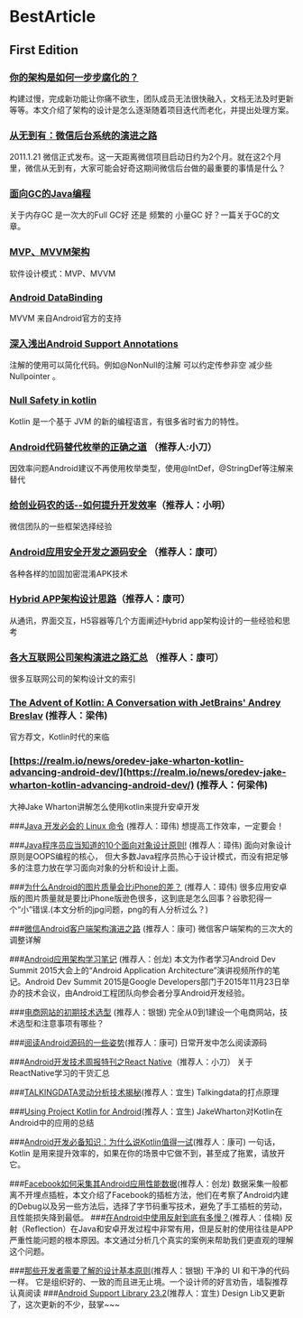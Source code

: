 # BestArticle

## First Edition

### [你的架构是如何一步步腐化的？](http://www.21cto.com/article/75)

构建过慢，完成新功能让你痛不欲生，团队成员无法很快融入，文档无法及时更新等等。本文介绍了架构的设计是怎么逐渐随着项目迭代而老化，并提出处理方案。

### [从无到有：微信后台系统的演进之路](http://www.infoq.com/cn/articles/the-road-of-the-growth-weixin-background)

2011.1.21 微信正式发布。这一天距离微信项目启动日约为2个月。就在这2个月里，微信从无到有，大家可能会好奇这期间微信后台做的最重要的事情是什么？

### [面向GC的Java编程](http://coolshell.cn/articles/11541.html)

关于内存GC  是一次大的Full GC好 还是 频繁的 小量GC 好？一篇关于GC的文章。

### [MVP、MVVM架构](https://github.com/konmik/konmik.github.io/wiki/Introduction-to-Model-View-Presenter-on-Android)

软件设计模式：MVP、MVVM

### [Android DataBinding](https://github.com/LyndonChin/MasteringAndroidDataBinding)

MVVM 来自Android官方的支持


### [深入浅出Android Support Annotations](http://www.jcodecraeer.com/a/anzhuokaifa/androidkaifa/2015/0720/3208.html)

注解的使用可以简化代码。例如@NonNull的注解  可以约定传参非空  减少些Nullpointer 。



### [Null Safety in kotlin](https://kotlinlang.org/docs/reference/null-safety.html)

Kotlin 是一个基于 JVM 的新的编程语言，有很多省时省力的特性。



### [Android代码替代枚举的正确之道](http://www.jianshu.com/p/f8ac84a3e3c1) （推荐人:小刀）

因效率问题Android建议不再使用枚举类型，使用@IntDef，@StringDef等注解来替代


### [给创业码农的话--如何提升开发效率](https://mp.weixin.qq.com/s?__biz=MzAwNDY1ODY2OQ==&mid=400785752&idx=1&sn=e1c166e7fad0892811c9ca9bca6d1540&scene=1&srcid=0123GUJQPmVpHwko66R2kWZj&key=710a5d99946419d943c5e124b4a4ba7bc9ccafbca26d0a06e6502bd27b7c6b3e893225c4e4a14beeecb5bcb2e6ba32a2&ascene=0&uin=MjI1NTE5NDA2Mw%3D%3D&devicetype=iMac+MacBookPro11%2C2+OSX+OSX+10.10.5+build\(14F1021\)&version=11020201&pass_ticket=G14Tx40jnGQZ%2FZ7EjNbpKrGwe9MfgIxyDWR938lfSnrXoLI9N%2FZBpjQHP6EYBnuB)（推荐人：小明）

微信团队的一些框架选择经验



### [Android应用安全开发之源码安全](http://drops.wooyun.org/mobile/12172?hmsr=toutiao.io&utm_medium=toutiao.io&utm_source=toutiao.io) （推荐人：康可）

各种各样的加固加密混淆APK技术




### [Hybrid APP架构设计思路](http://segmentfault.com/a/1190000004263182?f=tt)（推荐人：康可）

从通讯，界面交互，H5容器等几个方面阐述Hybrid app架构设计的一些经验和思考



### [各大互联网公司架构演进之路汇总](http://www.hollischuang.com/archives/1036?hmsr=toutiao.io&utm_medium=toutiao.io&utm_source=toutiao.io)  （推荐人：康可）

很多互联网公司的架构设计文的索引



### [The Advent of Kotlin: A Conversation with JetBrains' Andrey Breslav](http://www.oracle.com/technetwork/articles/java/breslav-1932170.html)  (推荐人：梁伟)

官方荐文，Kotlin时代的来临

### [https://realm.io/news/oredev-jake-wharton-kotlin-advancing-android-dev/](https://realm.io/news/oredev-jake-wharton-kotlin-advancing-android-dev/)  (推荐人：何梁伟)

大神Jake Wharton讲解怎么使用kotlin来提升安卓开发


###[Java 开发必会的 Linux 命令](https://mp.weixin.qq.com/s?__biz=MzAxMzQ3NzQ3Nw==&mid=405664533&idx=3&sn=0a093dc73285dc01b7dc74bef5bb614a&scene=1&srcid=0126onMA2n98ky9JVdTpFLgY&key=710a5d99946419d9de40d10bf274bb86b987336b84be91abb9823d369bfeb757523f165c893c9a92aa7fdcfbb1aac4be&ascene=0&uin=MjI1NTE5NDA2Mw%3D%3D&devicetype=iMac+MacBookPro11%2C2+OSX+OSX+10.10.5+build\(14F1021\)&version=11020201&pass_ticket=n3SkcbGuld4qWyE84%2BT38qwJ9QheYrY5dWqziaIptNgPqgMcezywZQFosROcMdjh) (推荐人：璋伟)
想提高工作效率，一定要会！

###[Java程序员应当知道的10个面向对象设计原则!](https://mp.weixin.qq.com/s?__biz=MzA5MDI1NDEwMw==&mid=401758032&idx=2&sn=98877730bba98855833d0249f53f498d&scene=1&srcid=012632iWvUIu2wtcsLRcZ0bm&key=710a5d99946419d923e2f0bd6106da6e49ef16c3ff0c1d12effc82c9715b7227aae3d363a42f8aa8df6c498858a3c2a5&ascene=0&uin=MjI1NTE5NDA2Mw%3D%3D&devicetype=iMac+MacBookPro11%2C2+OSX+OSX+10.10.5+build\(14F1021\)&version=11020201&pass_ticket=n3SkcbGuld4qWyE84%2BT38qwJ9QheYrY5dWqziaIptNgPqgMcezywZQFosROcMdjh) (推荐人：璋伟)
面向对象设计原则是OOPS编程的核心， 但大多数Java程序员热心于设计模式，而没有把足够多的注意力放在学习面向对象的分析和设计上面。


###[为什么Android的图片质量会比iPhone的差？](https://mp.weixin.qq.com/s?__biz=MzI3MTEzMDI2MA==&mid=404712146&idx=1&sn=4fa42f83526223e618f7b9332caa0081&scene=1&srcid=0128YoVQDImBhtkvnZqEMeHf&key=710a5d99946419d9663ea313b1cdf09ecb49e65f81defbc90d6c69f3045ad5f0e358a17bd47337fe04592a7b59a515cd&ascene=0&uin=MjI1NTE5NDA2Mw%3D%3D&devicetype=iMac+MacBookPro11%2C2+OSX+OSX+10.10.5+build\(14F1021\)&version=11020201&pass_ticket=n3SkcbGuld4qWyE84%2BT38qwJ9QheYrY5dWqziaIptNgPqgMcezywZQFosROcMdjh)  (推荐人：璋伟)
很多应用安卓版的图片质量就是要比iPhone版逊色很多，这到底是怎么回事？谷歌犯得一个“小”错误.(本文分析的jpg问题，png的有人分析过么？)

###[微信Android客户端架构演进之路](http://www.infoq.com/cn/articles/wechat-android-app-architecture) (推荐人：康可)
微信客户端架构的三次大的调整详解

###[Android应用架构学习笔记](https://mp.weixin.qq.com/s?__biz=MzA3ODg4MDk0Ng==&mid=401668447&idx=1&sn=5b6b6c2ea8e415041498634a2b67699a&scene=1&srcid=0202i3wGcdaxs1kXMCDypAEv&key=710a5d99946419d900f51c0fdb3cb2c4d224df2c7df373aef5438d48bb40f0ba593319705c4a725ef3d30d9ed09abd42&ascene=0&uin=MjI1NTE5NDA2Mw%3D%3D&devicetype=iMac+MacBookPro11%2C2+OSX+OSX+10.10.5+build\(14F1021\)&version=11020201&pass_ticket=n3SkcbGuld4qWyE84%2BT38qwJ9QheYrY5dWqziaIptNgPqgMcezywZQFosROcMdjh) (推荐人：创龙)
本文为作者学习Android Dev Summit 2015大会上的“Android Application Architecture”演讲视频所作的笔记。Android Dev Summit 2015是Google Developers部门于2015年11月23日举办的技术会议，由Android工程团队向参会者分享Android开发经验。

###[电商网站的初期技术选型](http://www.infoq.com/cn/articles/e-commerce-web-tech-stack) (推荐人：银银)
完全从0到1建设一个电商网站，技术选型和注意事项有哪些？

###[阅读Android源码的一些姿势](http://zhuanlan.zhihu.com/kaede/20564614)(推荐人：康可)
日常开发中怎么阅读源码

###[Android开发技术周报特刊之React Native](http://www.androidweekly.cn/android-dev-special-weekly-react-native/ )（推荐人：小刀）
关于ReactNative学习的干货汇总

###[TALKINGDATA灵动分析技术揭秘](http://blog.talkingdata.net/?p=3778)(推荐人：宜生)
Talkingdata的打点原理

###[Using Project Kotlin for Android](https://docs.google.com/document/d/1ReS3ep-hjxWA8kZi0YqDbEhCqTt29hG8P44aA9W0DM8/edit?hl=en&forcehl=1# )(推荐人：宜生)
JakeWharton对Kotlin在Android中的应用的总结

###[Android开发必备知识：为什么说Kotlin值得一试](https://mp.weixin.qq.com/s?__biz=MzA3NTYzODYzMg==&mid=404087761&idx=1&sn=d80625ee52f860a7a2ed4c238d2151b6&scene=1&srcid=0225QQBEkQDEgwdiU2NLUcIN&key=710a5d99946419d9ccd16b7a8f76c1e361a550e2913b9faaa03629fc47c8101e359ddd6f56b49ba5fb492397af237e23&ascene=0&uin=MjI1NTE5NDA2Mw%3D%3D&devicetype=iMac+MacBookPro11%2C2+OSX+OSX+10.10.5+build\(14F1021\)&version=11020201&pass_ticket=QVvjp5rfSGeK1B2IUW9ztD%2FG3DNqK1OP1Mf132T8IbEt5mmj8dgTKQegO6igLQl%2B)(推荐人：康可)
一句话，Kotlin 是用来提升效率的，如果在你的场景中它做不到，甚至成了拖累，请放开它。

###[Facebook如何采集其Android应用性能数据](https://mp.weixin.qq.com/s?__biz=MzA3ODg4MDk0Ng==&mid=401955288&idx=1&sn=cd6e26f8ccecdde318f873b681e33526&scene=1&srcid=0221Ph4me1lUtzTlCrWZr9Qd&key=710a5d99946419d96f6bad88b3d9b42148af956828a1ab147360005f1d8ce222141b3075441ad6914e4e03aae1c61e08&ascene=0&uin=MjI1NTE5NDA2Mw%3D%3D&devicetype=iMac+MacBookPro11%2C2+OSX+OSX+10.10.5+build\(14F1021\)&version=11020201&pass_ticket=QVvjp5rfSGeK1B2IUW9ztD%2FG3DNqK1OP1Mf132T8IbEt5mmj8dgTKQegO6igLQl%2B)(推荐人：创龙)
数据采集一般都离不开埋点插桩，本文介绍了Facebook的插桩方法，他们在考察了Android内建的Debug以及另一些方法后，选择了字节码重写技术，避免了手工插桩的劳动，且性能损失降到最低。
###[在Android中使用反射到底有多慢？](http://blog.nimbledroid.com/2016/02/23/slow-Android-reflection-zh.html?hmsr=toutiao.io&utm_medium=toutiao.io&utm_source=toutiao.io)(推荐人：佳楠)
反射（Reflection）在Java和安卓开发过程中非常有用，但是反射的使用往往是APP严重性能问题的根本原因。本文通过分析几个真实的案例来帮助我们更直观的理解这个问题。

###[那些开发者需要了解的设计基本原则](https://m.flipboard.cn/share?url=http%3A%2F%2Fwww.woshipm.com%2Fpd%2F288577.html&social=wechat&deviceType=iphone&udid=1a7e888b83c9d71f07661d96cbcefc6d4cee48ae&userid=9485132&item_id=flipboard-zqeL0MIJQdyQ4ZDB8TeZUQ%3Aa%3A184483403-1456458776&section_id=flipboard%2Fcurator%252Fmagazine%252FcqZO7hBRSyar44MVxPeEGw%253Am%253A184483403&from=groupmessage&isappinstalled=1)(推荐人：银银)
干净的 UI 和干净的代码一样。 它是组织好的、一致的而且进无止境。一个设计师的好言劝告，墙裂推荐认真阅读
###[Android Support Library 23.2](http://android-developers.blogspot.jp/2016/02/android-support-library-232.html)(推荐人：宜生)
Design Lib又更新了，这次更新的不少，鼓掌~~~


